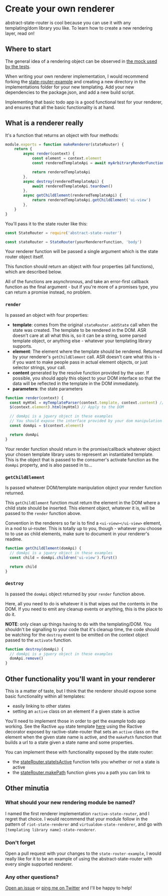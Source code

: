 # Create your own renderer

abstract-state-router is cool because you can use it with any templating/dom library you like.  To learn how to create a new rendering layer, read on!

## Where to start

The general idea of a rendering object can be observed in [the mock used by the tests](https://github.com/TehShrike/abstract-state-router/blob/master/test/helpers/renderer-mock.js#L21).

When writing your own renderer implementation, I would recommend forking the [state-router-example](https://github.com/TehShrike/state-router-example) and creating a new directory in the implementations folder for your new templating.  Add your new dependencies to the package.json, and add a new build script.

Implementing that basic todo app is a good functional test for your renderer, and ensures that all the basic functionality is at hand.

## What is a renderer really

It's a function that returns an object with four methods:

```js
module.exports = function makeRenderer(stateRouter) {
	return {
		async render(context) {
			const element = context.element
			const renderedTemplateApi = await myArbitraryRenderFunction(element)

			return renderedTemplateApi
		},
		async destroy(renderedTemplateApi) {
			await renderedTemplateApi.teardown()
		},
		async getChildElement(renderedTemplateApi) {
			return renderedTemplateApi.getChildElement('ui-view')
		},
	}
}
```

You'll pass it to the state router like this:

```js
const StateRouter = require('abstract-state-router')

const stateRouter = StateRouter(yourRendererFunction, 'body')
```

Your renderer function will be passed a single argument which is the state router object itself.

This function should return an object with four properties (all functions), which are described below.

All of the functions are asynchronous, and take an error-first callback function as the final argument - but if you're more of a promises type, you can return a promise instead, no problem.

### `render`

Is passed an object with four properties:

- **template**: comes from the original `stateRouter.addState` call when the state was created.  The template to be rendered in the DOM.  ASR doesn't care at all what this is, so it can be a string, some parsed template object, or anything else - whatever your templating library supports.
- **element**: The element where the template should be rendered.  Returned by your renderer's `getChildElement` call.  ASR doesn't care what this is - if you want to make people pass in actual element objects, or just selector strings, your call.
- **content** generated by the resolve function provided by the user.  If possible, you should apply this object to your DOM interface so that the data will be reflected in the template in the DOM immediately.
- **parameters**: the state parameters

```js
function render(context) {
  const myHtml = myTemplateParser(context.template, context.content) // Compile template and content
  $(context.element).html(myHtml) // Apply to the DOM

  // domApi is a jquery object in these examples
  // You should expose the interface provided by your dom manipulation library of choice
  const domApi = $(context.element)

  return domApi
}
```

Your render function should return in the promise/callback whatever object your chosen template library uses to represent an instantiated template.  This is the object that is passed to the consumer's activate function as the `domApi` property, and is also passed in to...

### `getChildElement`

Is passed whatever DOM/template manipulation object your render function returned.

This `getChildElement` function must return the element in the DOM where a child state should be inserted.  This element object, whatever it is, will be passed to the `render` function above.

Convention in the renderers so far is to find a `<ui-view></ui-view>` element, in a nod to ui-router.  This is totally up to you, though - whatever you choose to to use as child elements, make sure to document in your renderer's readme.

```js
function getChildElement(domApi) {
  // domApi is a jquery object in these examples
  const child = domApi.children('ui-view').first()

  return child
}
```

### `destroy`

Is passed the `domApi` object returned by your `render` function above.

Here, all you need to do is whatever it is that wipes out the contents in the DOM.  If you need to emit any cleanup events or anything, this is the place to do it.

**NOTE**: only clean up things having to do with the templating/DOM.  You shouldn't be signalling to your code that it's cleanup time, the code should be watching for the `destroy` event to be emitted on the context object passed to the `activate` function.

```js
function destroy(domApi) {
  // domApi is a jquery object in these examples
  domApi.remove()
}
```

## Other functionality you'll want in your renderer

This is a matter of taste, but I think that the renderer should expose some basic functionality within all templates:

- easily linking to other states
- setting an `active` class on an element if a given state is active

You'll need to implement those in order to get the example todo app working.  See the Ractive `app` state template [here](https://github.com/TehShrike/state-router-example/blob/master/implementations/ractive/app/app.html#L5-L7) using the Ractive decorator exposed by ractive-state-router that sets an `active` class on the element when the given state name is active, and the `makePath` function that builds a url to a state given a state name and some properties.

You can implement these with functionality exposed by the state router:

- the [stateRouter.stateIsActive](https://github.com/TehShrike/abstract-state-router#staterouterstateisactivestatename-stateparameters) function tells you whether or not a state is active
- the [stateRouter.makePath](https://github.com/TehShrike/abstract-state-router#stateroutermakepathstatename-stateparameters) function gives you a path you can link to

## Other minutia

### What should your new rendering module be named?

I named the first renderer implementation `ractive-state-router`, and I regret that choice.  I would recommend that your module follow in the pattern of `riot-state-renderer` and `virtualdom-state-renderer`, and go with `[templating library name]-state-renderer`.

### Don't forget

Open a pull request with your changes to the `state-router-example`, I would really like for it to be an example of using the abstract-state-router with every single supported renderer.

### Any other questions?

[Open an issue](https://github.com/TehShrike/abstract-state-router/issues) or [ping me on Twitter](https://twitter.com/TehShrike) and I'll be happy to help!
